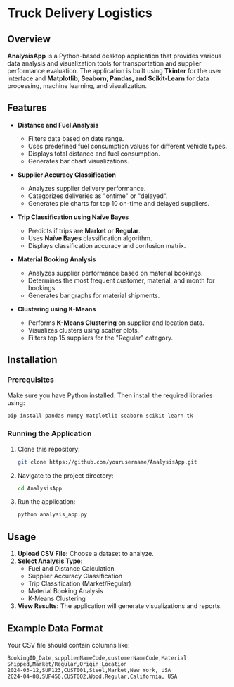 # Truck Delivery Logistics

## Overview
**AnalysisApp** is a Python-based desktop application that provides various data analysis and visualization tools for transportation and supplier performance evaluation. The application is built using **Tkinter** for the user interface and **Matplotlib, Seaborn, Pandas, and Scikit-Learn** for data processing, machine learning, and visualization.

## Features
- **Distance and Fuel Analysis**
  - Filters data based on date range.
  - Uses predefined fuel consumption values for different vehicle types.
  - Displays total distance and fuel consumption.
  - Generates bar chart visualizations.

- **Supplier Accuracy Classification**
  - Analyzes supplier delivery performance.
  - Categorizes deliveries as "ontime" or "delayed".
  - Generates pie charts for top 10 on-time and delayed suppliers.

- **Trip Classification using Naïve Bayes**
  - Predicts if trips are **Market** or **Regular**.
  - Uses **Naïve Bayes** classification algorithm.
  - Displays classification accuracy and confusion matrix.

- **Material Booking Analysis**
  - Analyzes supplier performance based on material bookings.
  - Determines the most frequent customer, material, and month for bookings.
  - Generates bar graphs for material shipments.

- **Clustering using K-Means**
  - Performs **K-Means Clustering** on supplier and location data.
  - Visualizes clusters using scatter plots.
  - Filters top 15 suppliers for the "Regular" category.

## Installation
### Prerequisites
Make sure you have Python installed. Then install the required libraries using:
```bash
pip install pandas numpy matplotlib seaborn scikit-learn tk
```

### Running the Application
1. Clone this repository:
   ```bash
   git clone https://github.com/yourusername/AnalysisApp.git
   ```
2. Navigate to the project directory:
   ```bash
   cd AnalysisApp
   ```
3. Run the application:
   ```bash
   python analysis_app.py
   ```

## Usage
1. **Upload CSV File:** Choose a dataset to analyze.
2. **Select Analysis Type:**
   - Fuel and Distance Calculation
   - Supplier Accuracy Classification
   - Trip Classification (Market/Regular)
   - Material Booking Analysis
   - K-Means Clustering
3. **View Results:** The application will generate visualizations and reports.

## Example Data Format
Your CSV file should contain columns like:
```csv
BookingID_Date,supplierNameCode,customerNameCode,Material Shipped,Market/Regular,Origin_Location
2024-03-12,SUP123,CUST001,Steel,Market,New York, USA
2024-04-08,SUP456,CUST002,Wood,Regular,California, USA
```

